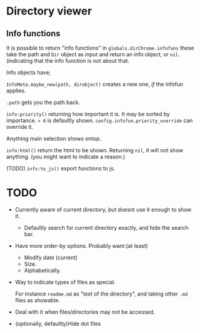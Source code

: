 # Directory viewer

## Info functions
It is possible to return "info functions" in `globals.dirChrome.infofuns`
these take the path and `Dir` object as input and return an info object, or
`nil`.(indicating that the info function is not about that.

Info objects have;

`InfoMeta.maybe_new(path, dirobject)` creates a new one, *if*
the infofun applies.

`.path` gets you the path back.

`info:priority()` returning how important it is.
It may be sorted by importance. `> 0` is defaultly shown.
`config.infofun.priority_override` can override it.

Anything main selection shows ontop.

`info:html()` return the html to be shown. Returning `nil`,
it will not show anything. (you might want to indicate a reason.)

(TODO) `info:to_js()` export functions to js.

# TODO

* Currently aware of current directory, *but* doesnt use it enough to show it.

  + Defaultly search for current directory exactly, and hide the search bar.

* Have more order-by options. Probably want:(at least)
  + Modify date (current)
  + Size.
  + Alphabetically.

* Way to indicate types of files as special.

  For instance `readme.md` as "text of the directory", and taking other
  `.md` files as showable.
  
* Deal with it when files/directories may not be accessed.

* (optionally, defaultly)Hide dot files
